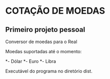 # COTAÇÃO DE MOEDAS

## Primeiro projeto pessoal

Conversor de moedas para o Real

Moedas suportadas até o momento:

*- Dólar
*- Euro
*- Libra

Executável do programa no diretório dist.
